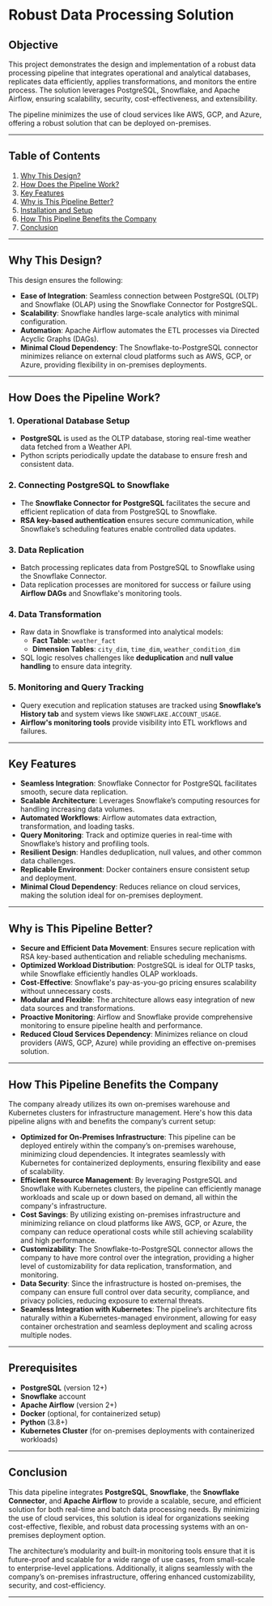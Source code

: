 # Robust Data Processing Solution

## Objective

This project demonstrates the design and implementation of a robust data processing pipeline that integrates operational and analytical databases, replicates data efficiently, applies transformations, and monitors the entire process. The solution leverages PostgreSQL, Snowflake, and Apache Airflow, ensuring scalability, security, cost-effectiveness, and extensibility. 

The pipeline minimizes the use of cloud services like AWS, GCP, and Azure, offering a robust solution that can be deployed on-premises.

---

## Table of Contents

1. [Why This Design?](#why-this-design)
2. [How Does the Pipeline Work?](#how-does-the-pipeline-work)
3. [Key Features](#key-features)
4. [Why is This Pipeline Better?](#why-is-this-pipeline-better)
5. [Installation and Setup](#installation-and-setup)
6. [How This Pipeline Benefits the Company](#how-this-pipeline-benefits-the-company)
7. [Conclusion](#conclusion)

---

## Why This Design?

This design ensures the following:

- **Ease of Integration**: Seamless connection between PostgreSQL (OLTP) and Snowflake (OLAP) using the Snowflake Connector for PostgreSQL.
- **Scalability**: Snowflake handles large-scale analytics with minimal configuration.
- **Automation**: Apache Airflow automates the ETL processes via Directed Acyclic Graphs (DAGs).
- **Minimal Cloud Dependency**: The Snowflake-to-PostgreSQL connector minimizes reliance on external cloud platforms such as AWS, GCP, or Azure, providing flexibility in on-premises deployments.

---

## How Does the Pipeline Work?

### 1. **Operational Database Setup**

- **PostgreSQL** is used as the OLTP database, storing real-time weather data fetched from a Weather API.
- Python scripts periodically update the database to ensure fresh and consistent data.

### 2. **Connecting PostgreSQL to Snowflake**

- The **Snowflake Connector for PostgreSQL** facilitates the secure and efficient replication of data from PostgreSQL to Snowflake.
- **RSA key-based authentication** ensures secure communication, while Snowflake’s scheduling features enable controlled data updates.

### 3. **Data Replication**

- Batch processing replicates data from PostgreSQL to Snowflake using the Snowflake Connector.
- Data replication processes are monitored for success or failure using **Airflow DAGs** and Snowflake's monitoring tools.

### 4. **Data Transformation**

- Raw data in Snowflake is transformed into analytical models:
  - **Fact Table**: `weather_fact`
  - **Dimension Tables**: `city_dim`, `time_dim`, `weather_condition_dim`
- SQL logic resolves challenges like **deduplication** and **null value handling** to ensure data integrity.

### 5. **Monitoring and Query Tracking**

- Query execution and replication statuses are tracked using **Snowflake’s History tab** and system views like `SNOWFLAKE.ACCOUNT_USAGE`.
- **Airflow's monitoring tools** provide visibility into ETL workflows and failures.

---

## Key Features

- **Seamless Integration**: Snowflake Connector for PostgreSQL facilitates smooth, secure data replication.
- **Scalable Architecture**: Leverages Snowflake’s computing resources for handling increasing data volumes.
- **Automated Workflows**: Airflow automates data extraction, transformation, and loading tasks.
- **Query Monitoring**: Track and optimize queries in real-time with Snowflake’s history and profiling tools.
- **Resilient Design**: Handles deduplication, null values, and other common data challenges.
- **Replicable Environment**: Docker containers ensure consistent setup and deployment.
- **Minimal Cloud Dependency**: Reduces reliance on cloud services, making the solution ideal for on-premises deployment.

---

## Why is This Pipeline Better?

- **Secure and Efficient Data Movement**: Ensures secure replication with RSA key-based authentication and reliable scheduling mechanisms.
- **Optimized Workload Distribution**: PostgreSQL is ideal for OLTP tasks, while Snowflake efficiently handles OLAP workloads.
- **Cost-Effective**: Snowflake's pay-as-you-go pricing ensures scalability without unnecessary costs.
- **Modular and Flexible**: The architecture allows easy integration of new data sources and transformations.
- **Proactive Monitoring**: Airflow and Snowflake provide comprehensive monitoring to ensure pipeline health and performance.
- **Reduced Cloud Services Dependency**: Minimizes reliance on cloud providers (AWS, GCP, Azure) while providing an effective on-premises solution.

---

## How This Pipeline Benefits the Company

The company already utilizes its own on-premises warehouse and Kubernetes clusters for infrastructure management. Here's how this data pipeline aligns with and benefits the company’s current setup:

- **Optimized for On-Premises Infrastructure**: This pipeline can be deployed entirely within the company’s on-premises warehouse, minimizing cloud dependencies. It integrates seamlessly with Kubernetes for containerized deployments, ensuring flexibility and ease of scalability.
- **Efficient Resource Management**: By leveraging PostgreSQL and Snowflake with Kubernetes clusters, the pipeline can efficiently manage workloads and scale up or down based on demand, all within the company's infrastructure.
- **Cost Savings**: By utilizing existing on-premises infrastructure and minimizing reliance on cloud platforms like AWS, GCP, or Azure, the company can reduce operational costs while still achieving scalability and high performance.
- **Customizability**: The Snowflake-to-PostgreSQL connector allows the company to have more control over the integration, providing a higher level of customizability for data replication, transformation, and monitoring.
- **Data Security**: Since the infrastructure is hosted on-premises, the company can ensure full control over data security, compliance, and privacy policies, reducing exposure to external threats.
- **Seamless Integration with Kubernetes**: The pipeline’s architecture fits naturally within a Kubernetes-managed environment, allowing for easy container orchestration and seamless deployment and scaling across multiple nodes.

---

## Prerequisites

- **PostgreSQL** (version 12+)
- **Snowflake** account
- **Apache Airflow** (version 2+)
- **Docker** (optional, for containerized setup)
- **Python** (3.8+)
- **Kubernetes Cluster** (for on-premises deployments with containerized workloads)

---

## Conclusion

This data pipeline integrates **PostgreSQL**, **Snowflake**, the **Snowflake Connector**, and **Apache Airflow** to provide a scalable, secure, and efficient solution for both real-time and batch data processing needs. By minimizing the use of cloud services, this solution is ideal for organizations seeking cost-effective, flexible, and robust data processing systems with an on-premises deployment option.

The architecture’s modularity and built-in monitoring tools ensure that it is future-proof and scalable for a wide range of use cases, from small-scale to enterprise-level applications. Additionally, it aligns seamlessly with the company’s on-premises infrastructure, offering enhanced customizability, security, and cost-efficiency.

---

